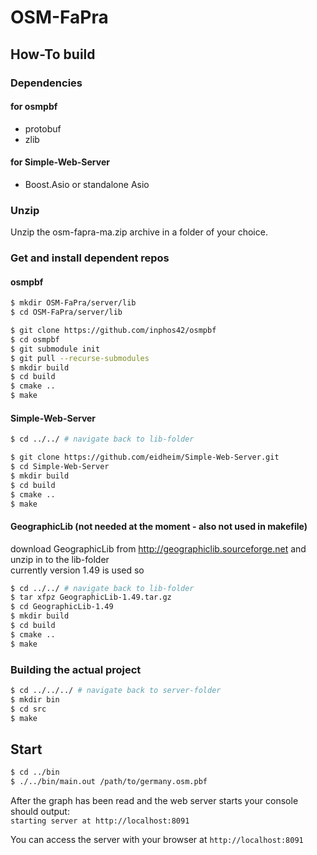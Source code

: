 # OSM-FaPra

## How-To build

### Dependencies

#### for osmpbf

- protobuf
- zlib

#### for Simple-Web-Server

- Boost.Asio or standalone Asio

### Unzip

Unzip the osm-fapra-ma.zip archive in a folder of your choice.

### Get and install dependent repos

#### osmpbf

```sh
$ mkdir OSM-FaPra/server/lib
$ cd OSM-FaPra/server/lib

$ git clone https://github.com/inphos42/osmpbf
$ cd osmpbf
$ git submodule init
$ git pull --recurse-submodules
$ mkdir build
$ cd build
$ cmake ..
$ make
```

#### Simple-Web-Server

```sh
$ cd ../../ # navigate back to lib-folder

$ git clone https://github.com/eidheim/Simple-Web-Server.git
$ cd Simple-Web-Server
$ mkdir build
$ cd build
$ cmake ..
$ make
```

#### GeographicLib (not needed at the moment - also not used in makefile)

download GeographicLib from <http://geographiclib.sourceforge.net> and unzip in to the lib-folder  
currently version 1.49 is used so

```sh
$ cd ../../ # navigate back to lib-folder
$ tar xfpz GeographicLib-1.49.tar.gz
$ cd GeographicLib-1.49
$ mkdir build
$ cd build
$ cmake ..
$ make
```

### Building the actual project

```sh
$ cd ../../../ # navigate back to server-folder
$ mkdir bin
$ cd src
$ make
```

## Start

```sh
$ cd ../bin
$ ./../bin/main.out /path/to/germany.osm.pbf
```

After the graph has been read and the web server starts your console should output:  
`starting server at http://localhost:8091`

You can access the server with your browser at `http://localhost:8091`
